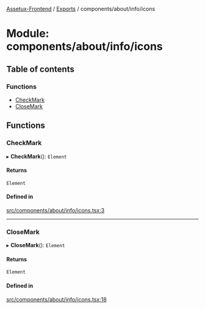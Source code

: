 [Assetux-Frontend](../README.md) / [Exports](../modules.md) / components/about/info/icons

# Module: components/about/info/icons

## Table of contents

### Functions

- [CheckMark](components_about_info_icons.md#checkmark)
- [CloseMark](components_about_info_icons.md#closemark)

## Functions

### CheckMark

▸ **CheckMark**(): `Element`

#### Returns

`Element`

#### Defined in

[src/components/about/info/icons.tsx:3](https://github.com/ASSETUX/frontend/blob/9a68660/src/components/about/info/icons.tsx#L3)

___

### CloseMark

▸ **CloseMark**(): `Element`

#### Returns

`Element`

#### Defined in

[src/components/about/info/icons.tsx:18](https://github.com/ASSETUX/frontend/blob/9a68660/src/components/about/info/icons.tsx#L18)
